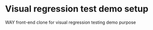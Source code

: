 # Visual regression test demo setup

WAY front-end clone for visual regression testing demo purpose


